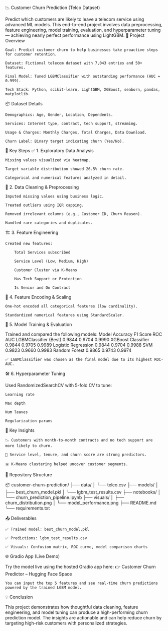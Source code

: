 📉 Customer Churn Prediction (Telco Dataset)

Predict which customers are likely to leave a telecom service using advanced ML models. This end-to-end project involves data preprocessing, feature engineering, model training, evaluation, and hyperparameter tuning — achieving nearly perfect performance using LightGBM.
🚀 Project Overview

    Goal: Predict customer churn to help businesses take proactive steps for customer retention.

    Dataset: Fictional telecom dataset with 7,043 entries and 50+ features.

    Final Model: Tuned LGBMClassifier with outstanding performance (AUC = 0.999).

    Tech Stack: Python, scikit-learn, LightGBM, XGBoost, seaborn, pandas, matplotlib.

📦 Dataset Details

    Demographics: Age, Gender, Location, Dependents.

    Services: Internet type, contract, tech support, streaming.

    Usage & Charges: Monthly Charges, Total Charges, Data Download.

    Churn Label: Binary target indicating churn (Yes/No).

🧠 Key Steps
✅ 1. Exploratory Data Analysis

    Missing values visualized via heatmap.

    Target variable distribution showed 26.5% churn rate.

    Categorical and numerical features analyzed in detail.

🧹 2. Data Cleaning & Preprocessing

    Imputed missing values using business logic.

    Treated outliers using IQR capping.

    Removed irrelevant columns (e.g., Customer ID, Churn Reason).

    Handled rare categories and duplicates.

🏗️ 3. Feature Engineering

    Created new features:

        Total Services subscribed

        Service Level (Low, Medium, High)

        Customer Cluster via K-Means

        Has Tech Support or Protection

        Is Senior and On Contract

🔁 4. Feature Encoding & Scaling

    One-hot encoded all categorical features (low cardinality).

    Standardized numerical features using StandardScaler.

🤖 5. Model Training & Evaluation

Trained and compared the following models:
Model	Accuracy	F1 Score	ROC AUC
LGBMClassifier (Best)	0.9844	0.9704	0.9990
XGBoost Classifier	0.9844	0.9705	0.9989
Logistic Regression	0.9844	0.9704	0.9988
SVM	0.9823	0.9660	0.9983
Random Forest	0.9865	0.9743	0.9974

    ✅ LGBMClassifier was chosen as the final model due to its highest ROC-AUC.

🛠️ 6. Hyperparameter Tuning

Used RandomizedSearchCV with 5-fold CV to tune:

    Learning rate

    Max depth

    Num leaves

    Regularization params

🎯 Key Insights

    📉 Customers with month-to-month contracts and no tech support are more likely to churn.

    🔌 Service level, tenure, and churn score are strong predictors.

    📊 K-Means clustering helped uncover customer segments.

📁 Repository Structure

📦 customer-churn-prediction/
├── data/
│   └── telco.csv
├── models/
│   ├── best_churn_model.pkl
│   └── lgbm_test_results.csv
├── notebooks/
│   └── churn_prediction_pipeline.ipynb
├── visuals/
│   ├── churn_distribution.png
│   └── model_performance.png
├── README.md
└── requirements.txt

📤 Deliverables

    ✅ Trained model: best_churn_model.pkl

    ✅ Predictions: lgbm_test_results.csv

    ✅ Visuals: Confusion matrix, ROC curve, model comparison charts

🌐 Gradio App (Live Demo)

Try the model live using the hosted Gradio app here:
👉 Customer Churn Predictor – Hugging Face Space

    You can input the top 5 features and see real-time churn predictions powered by the trained LGBM model.

💡 Conclusion

This project demonstrates how thoughtful data cleaning, feature engineering, and model tuning can produce a high-performing churn prediction model. The insights are actionable and can help reduce churn by targeting high-risk customers with personalized strategies.

